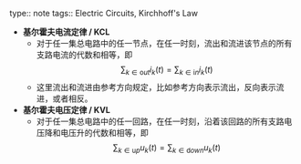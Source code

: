 type:: note
tags:: Electric Circuits, Kirchhoff's Law

- **基尔霍夫电流定律 / KCL**
	- 对于任一集总电路中的任一节点，在任一时刻，流出和流进该节点的所有支路电流的代数和相等，即
	  $$
	  \sum_{k\in \mathrm out} i_k(t)=\sum_{k\in \mathrm in} i_k(t)
	  $$
	- 这里流出和流进由参考方向规定，比如参考方向表示流出，反向表示流进，或者相反。
- **基尔霍夫电压定律 / KVL**
	- 对于任一集总电路中的任一回路，在任一时刻，沿着该回路的所有支路电压降和电压升的代数和相等，即
	  $$
	  \sum_{k\in \mathrm up} u_k(t)=\sum_{k\in \mathrm down} u_k(t)
	  $$